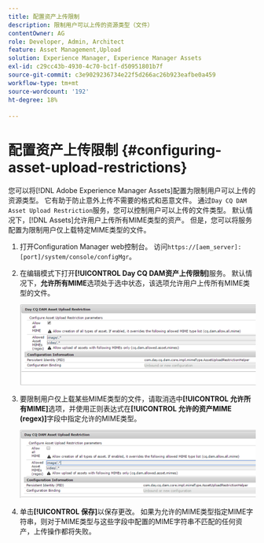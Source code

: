 ```yaml
---
title: 配置资产上传限制
description: 限制用户可以上传的资源类型（文件）
contentOwner: AG
role: Developer, Admin, Architect
feature: Asset Management,Upload
solution: Experience Manager, Experience Manager Assets
exl-id: c29cc43b-4930-4c70-bc1f-d50951801b7f
source-git-commit: c3e9029236734e22f5d266ac26b923eafbe0a459
workflow-type: tm+mt
source-wordcount: '192'
ht-degree: 18%

---
```


# 配置资产上传限制 {#configuring-asset-upload-restrictions}

您可以将[!DNL Adobe Experience Manager Assets]配置为限制用户可以上传的资源类型。 它有助于防止意外上传不需要的格式和恶意文件。 通过`Day CQ DAM Asset Upload Restriction`服务，您可以控制用户可以上传的文件类型。 默认情况下，[!DNL Assets]允许用户上传所有MIME类型的资产。 但是，您可以将服务配置为限制用户仅上载特定MIME类型的文件。

1. 打开Configuration Manager web控制台。 访问`https://[aem_server]:[port]/system/console/configMgr`。
1. 在编辑模式下打开&#x200B;**[!UICONTROL Day CQ DAM资产上传限制]**&#x200B;服务。 默认情况下，**允许所有MIME**&#x200B;选项处于选中状态，该选项允许用户上传所有MIME类型的文件。

   ![chlimage_1-378](assets/chlimage_1-378.png)

1. 要限制用户仅上载某些MIME类型的文件，请取消选中&#x200B;**[!UICONTROL 允许所有MIME]**&#x200B;选项，并使用正则表达式在&#x200B;**[!UICONTROL 允许的资产MIME (regex)]**&#x200B;字段中指定允许的MIME类型。

   ![chlimage_1-379](assets/chlimage_1-379.png)

1. 单击&#x200B;**[!UICONTROL 保存]**&#x200B;以保存更改。 如果为允许的MIME类型指定MIME字符串，则对于MIME类型与这些字段中配置的MIME字符串不匹配的任何资产，上传操作都将失败。
